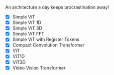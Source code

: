 An architecture a day keeps procrastination away!
- [X] Simple ViT
- [X] Simple ViT 1D
- [X] Simple ViT 3D
- [X] Simple ViT FFT
- [X] Simple ViT with Register Tokens
- [X] Compact Convolution Transformer
- [X] ViT
- [X] ViT1D
- [X] ViT3D
- [X] Video Vision Transformer